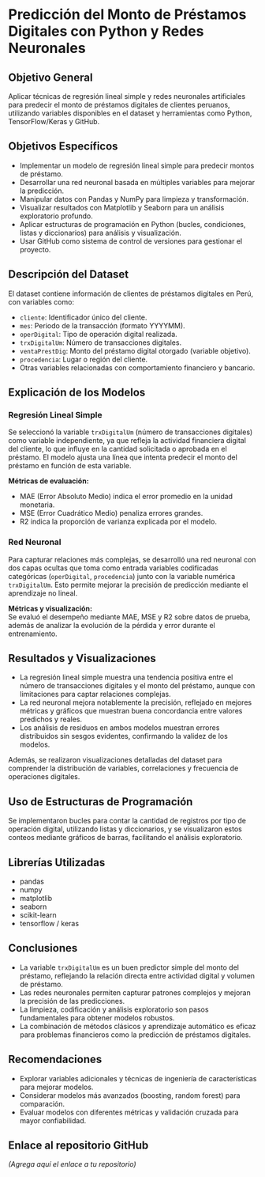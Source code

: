 # Predicción del Monto de Préstamos Digitales con Python y Redes Neuronales

## Objetivo General
Aplicar técnicas de regresión lineal simple y redes neuronales artificiales para predecir el monto de préstamos digitales de clientes peruanos, utilizando variables disponibles en el dataset y herramientas como Python, TensorFlow/Keras y GitHub.

## Objetivos Específicos
- Implementar un modelo de regresión lineal simple para predecir montos de préstamo.  
- Desarrollar una red neuronal basada en múltiples variables para mejorar la predicción.  
- Manipular datos con Pandas y NumPy para limpieza y transformación.  
- Visualizar resultados con Matplotlib y Seaborn para un análisis exploratorio profundo.  
- Aplicar estructuras de programación en Python (bucles, condiciones, listas y diccionarios) para análisis y visualización.  
- Usar GitHub como sistema de control de versiones para gestionar el proyecto.

## Descripción del Dataset
El dataset contiene información de clientes de préstamos digitales en Perú, con variables como:  
- `cliente`: Identificador único del cliente.  
- `mes`: Periodo de la transacción (formato YYYYMM).  
- `operDigital`: Tipo de operación digital realizada.  
- `trxDigitalUm`: Número de transacciones digitales.  
- `ventaPrestDig`: Monto del préstamo digital otorgado (variable objetivo).  
- `procedencia`: Lugar o región del cliente.  
- Otras variables relacionadas con comportamiento financiero y bancario.

## Explicación de los Modelos

### Regresión Lineal Simple
Se seleccionó la variable `trxDigitalUm` (número de transacciones digitales) como variable independiente, ya que refleja la actividad financiera digital del cliente, lo que influye en la cantidad solicitada o aprobada en el préstamo. El modelo ajusta una línea que intenta predecir el monto del préstamo en función de esta variable.

**Métricas de evaluación:**  
- MAE (Error Absoluto Medio) indica el error promedio en la unidad monetaria.  
- MSE (Error Cuadrático Medio) penaliza errores grandes.  
- R2 indica la proporción de varianza explicada por el modelo.

### Red Neuronal
Para capturar relaciones más complejas, se desarrolló una red neuronal con dos capas ocultas que toma como entrada variables codificadas categóricas (`operDigital`, `procedencia`) junto con la variable numérica `trxDigitalUm`. Esto permite mejorar la precisión de predicción mediante el aprendizaje no lineal.

**Métricas y visualización:**  
Se evaluó el desempeño mediante MAE, MSE y R2 sobre datos de prueba, además de analizar la evolución de la pérdida y error durante el entrenamiento.

## Resultados y Visualizaciones
- La regresión lineal simple muestra una tendencia positiva entre el número de transacciones digitales y el monto del préstamo, aunque con limitaciones para captar relaciones complejas.  
- La red neuronal mejora notablemente la precisión, reflejado en mejores métricas y gráficos que muestran buena concordancia entre valores predichos y reales.  
- Los análisis de residuos en ambos modelos muestran errores distribuidos sin sesgos evidentes, confirmando la validez de los modelos.

Además, se realizaron visualizaciones detalladas del dataset para comprender la distribución de variables, correlaciones y frecuencia de operaciones digitales.

## Uso de Estructuras de Programación
Se implementaron bucles para contar la cantidad de registros por tipo de operación digital, utilizando listas y diccionarios, y se visualizaron estos conteos mediante gráficos de barras, facilitando el análisis exploratorio.

## Librerías Utilizadas
- pandas  
- numpy  
- matplotlib  
- seaborn  
- scikit-learn  
- tensorflow / keras  

## Conclusiones
- La variable `trxDigitalUm` es un buen predictor simple del monto del préstamo, reflejando la relación directa entre actividad digital y volumen de préstamo.  
- Las redes neuronales permiten capturar patrones complejos y mejoran la precisión de las predicciones.  
- La limpieza, codificación y análisis exploratorio son pasos fundamentales para obtener modelos robustos.  
- La combinación de métodos clásicos y aprendizaje automático es eficaz para problemas financieros como la predicción de préstamos digitales.

## Recomendaciones
- Explorar variables adicionales y técnicas de ingeniería de características para mejorar modelos.  
- Considerar modelos más avanzados (boosting, random forest) para comparación.  
- Evaluar modelos con diferentes métricas y validación cruzada para mayor confiabilidad.

## Enlace al repositorio GitHub
*(Agrega aquí el enlace a tu repositorio)*


